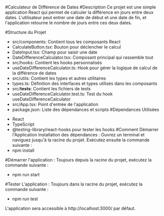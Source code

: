 #Calculateur de Différence de Dates
#Description
Ce projet est une simple application React qui permet de calculer la différence en jours entre deux dates. L'utilisateur peut entrer une date de début et une date de fin, et l'application retourne le nombre de jours entre ces deux dates.

#Structure du Projet
- src/components: Contient tous les composants React
- CalculateButton.tsx: Bouton pour déclencher le calcul
- DateInput.tsx: Champ pour saisir une date
- DateDifferenceCalculator.tsx: Composant principal qui rassemble tout
- src/hooks: Contient les hooks personnalisés
- useDateDifferenceCalculator.ts: Hook pour gérer la logique de calcul de la différence de dates
- src/utils: Contient les types et autres utilitaires
- types.ts: Définition des interfaces et types utilisés dans les composants
- src/__tests__: Contient les fichiers de tests
- useDateDifferenceCalculator.test.ts: Test du hook useDateDifferenceCalculator
- src/App.tsx: Point d'entrée de l'application
- package.json: Liste des dépendances et scripts
#Dépendances Utilisées
* React
* TypeScript
* @testing-library/react-hooks pour tester les hooks
#Comment Démarrer l'Application
Installation des dépendances : Ouvrez un terminal et naviguez jusqu'à la racine du projet. Exécutez ensuite la commande suivante :
* npm install

#Démarrer l'application : 
Toujours depuis la racine du projet, exécutez la commande suivante :

* npm run start

#Tester L'application :
Toujours dans la racine du projet, exécutez la commande suivante : 
 
* npm run test

L'application sera accessible à http://localhost:3000/ par défaut.